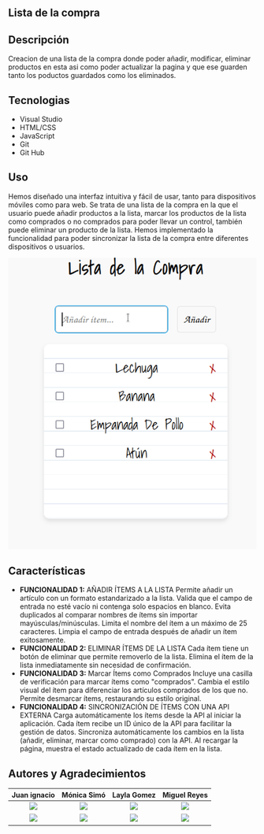 ## Lista de la compra

## Descripción

Creacion de una lista de la compra donde poder añadir, modificar, eliminar productos en esta asi como poder actualizar la pagina y que ese guarden tanto los poductos guardados como los eliminados.

## Tecnologias

- Visual Studio
- HTML/CSS
- JavaScript
- Git
- Git Hub

## Uso

Hemos diseñado una interfaz intuitiva y fácil de usar, tanto para dispositivos móviles como para web.
Se trata de una lista de la compra en la que el usuario puede añadir productos a la lista, marcar los productos de la lista como comprados o no comprados para poder llevar un control, también puede eliminar un producto de la lista.
Hemos implementado la funcionalidad para poder sincronizar la lista de la compra entre diferentes dispositivos o usuarios.

![alt text](listadecompras.gif)

## Características

- **FUNCIONALIDAD 1:** AÑADIR ÍTEMS A LA LISTA
  Permite añadir un artículo con un formato estandarizado a la lista.
  Valida que el campo de entrada no esté vacío ni contenga solo espacios en blanco.
  Evita duplicados al comparar nombres de ítems sin importar mayúsculas/minúsculas.
  Limita el nombre del ítem a un máximo de 25 caracteres.
  Limpia el campo de entrada después de añadir un ítem exitosamente.
- **FUNCIONALIDAD 2:** ELIMINAR ÍTEMS DE LA LISTA
  Cada ítem tiene un botón de eliminar que permite removerlo de la lista.
  Elimina el ítem de la lista inmediatamente sin necesidad de confirmación.
- **FUNCIONALIDAD 3:** Marcar Ítems como Comprados
  Incluye una casilla de verificación para marcar ítems como "comprados".
  Cambia el estilo visual del ítem para diferenciar los artículos comprados de los que no.
  Permite desmarcar ítems, restaurando su estilo original.
- **FUNCIONALIDAD 4:** SINCRONIZACIÓN DE ÍTEMS CON UNA API EXTERNA
  Carga automáticamente los ítems desde la API al iniciar la aplicación.
  Cada ítem recibe un ID único de la API para facilitar la gestión de datos.
  Sincroniza automáticamente los cambios en la lista (añadir, eliminar, marcar como comprado) con la API.
  Al recargar la página, muestra el estado actualizado de cada ítem en la lista.

## Autores y Agradecimientos

|                                                                                   **Juan ignacio**                                                                                    |                                                                                **Mónica Simó**                                                                                |                                                                                **Layla Gomez**                                                                                 |                                                                                   **Miguel Reyes**                                                                                    |
| :-----------------------------------------------------------------------------------------------------------------------------------------------------------------------------------: | :---------------------------------------------------------------------------------------------------------------------------------------------------------------------------: | :----------------------------------------------------------------------------------------------------------------------------------------------------------------------------: | :-----------------------------------------------------------------------------------------------------------------------------------------------------------------------------------: |
|            <a href="https://github.com/juanignacioFG"> <img src="https://img.shields.io/badge/github-%23121011.svg?&style=for-the-badge&logo=github&logoColor=white"/></a>            |        <a href="https://github.com/monicasimoF5"> <img src="https://img.shields.io/badge/github-%23121011.svg?&style=for-the-badge&logo=github&logoColor=white"/></a>         |           <a href="https://github.com/LayGomez"> <img src="https://img.shields.io/badge/github-%23121011.svg?&style=for-the-badge&logo=github&logoColor=white"/></a>           |            <a href="https://github.com/MIANREVA2024"> <img src="https://img.shields.io/badge/github-%23121011.svg?&style=for-the-badge&logo=github&logoColor=white"/></a>             |
| <a href="https://www.linkedin.com/in/juan-ignacio-fauro/"> <img src="https://img.shields.io/badge/linkedin%20-%230077B5.svg?&style=for-the-badge&logo=linkedin&logoColor=white"/></a> | <a href="https://www.linkedin.com/in/mónica-simó/"><img src="https://img.shields.io/badge/linkedin%20-%230077B5.svg?&style=for-the-badge&logo=linkedin&logoColor=white"/></a> | <a href="www.linkedin.com/in/layla-gomez-vallejos"> <img src="https://img.shields.io/badge/linkedin%20-%230077B5.svg?&style=for-the-badge&logo=linkedin&logoColor=white"/></a> | <a href="https://www.linkedin.com/in/miguelreyesvasquez/"> <img src="https://img.shields.io/badge/linkedin%20-%230077B5.svg?&style=for-the-badge&logo=linkedin&logoColor=white"/></a> |
